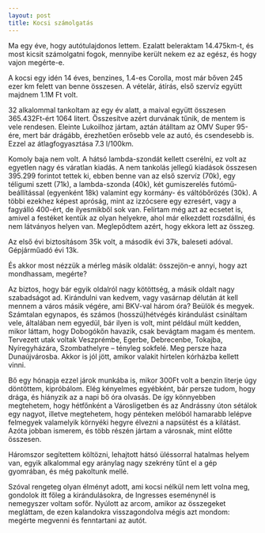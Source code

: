 ```yaml
---
layout: post
title: Kocsi számolgatás
---
```


Ma egy éve, hogy autótulajdonos lettem. Ezalatt beleraktam 14.475km-t, és most kicsit számolgatni fogok, mennyibe került nekem ez az egész, és hogy vajon megérte-e.

A kocsi egy idén 14 éves, benzines, 1.4-es Corolla, most már bőven 245 ezer km felett van benne összesen. A vételár, átírás, első szervíz együtt majdnem 1.1M Ft volt.

32 alkalommal tankoltam az egy év alatt, a maival együtt összesen 365.432Ft-ért 1064 litert. Összesítve azért durvának tűnik, de mentem is vele rendesen. Eleinte Lukoilhoz jártam, aztán átálltam az OMV Super 95-ére, mert bár drágább, érezhetően erősebb vele az autó, és csendesebb is. Ezzel az átlagfogyasztása 7.3 l/100km.

Komoly baja nem volt. A hátsó lambda-szondát kellett cserélni, ez volt az egyetlen nagy és váratlan kiadás. A nem tankolás jellegű kiadások összesen 395.299 forintot tettek ki, ebben benne van az első szervíz (70k), egy téligumi szett (71k), a lambda-szonda (40k), két gumiszerelés futómű-beállítással (egyenként 18k) valamint egy kormány- és váltóbőrözés (30k). A többi ezekhez képest apróság, mint az izzócsere egy ezresért, vagy a fagyálló 400-ért, de ilyesmikből sok van. Felírtam még azt az ecsetet is, amivel a festéket kentük az olyan helyekre, ahol már elkezdett rozsdállni, és nem látványos helyen van. Meglepődtem azért, hogy ekkora lett az összeg.

Az első évi biztosításom 35k volt, a második évi 37k, baleseti adóval. Gépjárműadó évi 13k.

És akkor most nézzük a mérleg másik oldalát: összejön-e annyi, hogy azt mondhassam, megérte?

Az biztos, hogy bár egyik oldalról nagy kötöttség, a másik oldalt nagy szabadságot ad. Kirándulni van kedvem, vagy vasárnap délután át kell mennem a város másik végére, ami BKV-val három óra? Beülök és megyek. Számtalan egynapos, és számos (hosszú)hétvégés kirándulást csináltam vele, általában nem egyedül, bár ilyen is volt, mint például múlt kedden, mikor láttam, hogy Dobogókőn havazik, csak bevágtam magam és mentem. Tervezett utak voltak Veszprémbe, Egerbe, Debrecenbe, Tokajba, Nyíregyházára, Szombathelyre – tényleg sokfelé. Meg persze haza Dunaújvárosba. Akkor is jól jött, amikor valakit hirtelen kórházba kellett vinni.

Bő egy hónapja ezzel járok munkába is, mikor 300Ft volt a benzin literje úgy döntöttem, kipróbálom. Elég kényelmes egyébként, bár persze tudom, hogy drága, és hiányzik az a napi bő óra olvasás. De így könnyebben megtehetem, hogy hétfőnként a Városligetben és az Andrássny úton sétálok egy nagyot, illetve megtehetem, hogy pénteken melóból hamarabb lelépve felmegyek valamelyik környéki hegyre élvezni a napsütést és a kilátást. Azóta jobban ismerem, és több részén jártam a városnak, mint előtte összesen.

Háromszor segítettem költözni, lehajtott hátsó üléssorral hatalmas helyem van, egyik alkalommal egy aránylag nagy szekrény tűnt el a gép gyomrában, és még pakoltunk mellé.

Szóval rengeteg olyan élményt adott, ami kocsi nélkül nem lett volna meg, gondolok itt főleg a kirándulásokra, de Ingresses eseménynél is nemegyszer voltam sofőr. Nyúlott az arcom, amikor az összegeket megláttam, de ezen kalandokra visszagondolva mégis azt mondom: megérte megvenni és fenntartani az autót.
